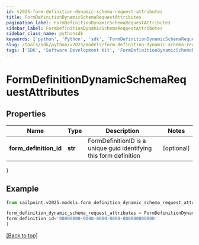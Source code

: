 ```yaml
---
id: v2025-form-definition-dynamic-schema-request-attributes
title: FormDefinitionDynamicSchemaRequestAttributes
pagination_label: FormDefinitionDynamicSchemaRequestAttributes
sidebar_label: FormDefinitionDynamicSchemaRequestAttributes
sidebar_class_name: pythonsdk
keywords: ['python', 'Python', 'sdk', 'FormDefinitionDynamicSchemaRequestAttributes', 'V2025FormDefinitionDynamicSchemaRequestAttributes'] 
slug: /tools/sdk/python/v2025/models/form-definition-dynamic-schema-request-attributes
tags: ['SDK', 'Software Development Kit', 'FormDefinitionDynamicSchemaRequestAttributes', 'V2025FormDefinitionDynamicSchemaRequestAttributes']
---
```


# FormDefinitionDynamicSchemaRequestAttributes


## Properties

Name | Type | Description | Notes
------------ | ------------- | ------------- | -------------
**form_definition_id** | **str** | FormDefinitionID is a unique guid identifying this form definition | [optional] 
}

## Example

```python
from sailpoint.v2025.models.form_definition_dynamic_schema_request_attributes import FormDefinitionDynamicSchemaRequestAttributes

form_definition_dynamic_schema_request_attributes = FormDefinitionDynamicSchemaRequestAttributes(
form_definition_id='00000000-0000-0000-0000-000000000000'
)

```
[[Back to top]](#) 


